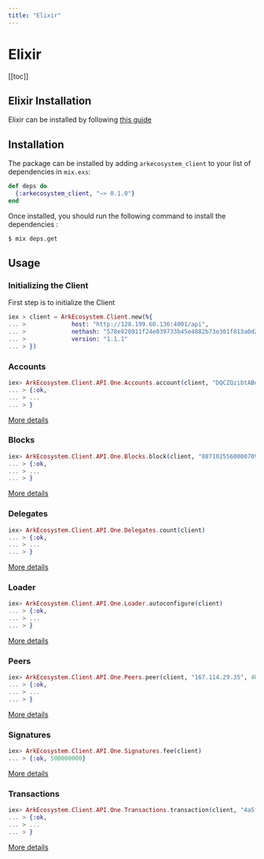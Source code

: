 ```yaml
---
title: "Elixir"
---
```


# Elixir

[[toc]]

## Elixir Installation

Elixir can be installed by following [this guide](https://elixir-lang.org/install.html)

## Installation

The package can be installed by adding `arkecosystem_client` to your list of dependencies in `mix.exs`:

```elixir
def deps do
  {:arkecosystem_client, "~> 0.1.0"}
end
```

Once installed, you should run the following command to install the dependencies :
```bash
$ mix deps.get
```

## Usage

### Initializing the Client

First step is to initialize the Client

```elixir
iex > client = ArkEcosystem.Client.new(%{
... >             host: "http://128.199.60.136:4001/api",
... >             nethash: "578e820911f24e039733b45e4882b73e301f813a0d2c31330dafda84534ffa23",
... >             version: "1.1.1"
... > })
```

### Accounts

```elixir
iex> ArkEcosystem.Client.API.One.Accounts.account(client, "DQCZQzibtABoggT9ygSzFNQ3A7PJyxttPP")
... > {:ok,
... > ...
... > }
```

[More details](https://github.com/ArkEcosystem/elixir-client/blob/master/lib/arkecosystem/client/api/one/accounts.ex#L13)

### Blocks

```elixir
iex> ArkEcosystem.Client.API.One.Blocks.block(client, "887102556000070987")
... > {:ok,
... > ...
... > }
```

[More details](https://github.com/ArkEcosystem/elixir-client/blob/master/lib/arkecosystem/client/api/one/blocks.ex#L13)

### Delegates

```elixir
iex> ArkEcosystem.Client.API.One.Delegates.count(client)
... > {:ok,
... > ...
... > }
```

[More details](https://github.com/ArkEcosystem/elixir-client/blob/master/lib/arkecosystem/client/api/one/delegates.ex#L13)

### Loader

```elixir
iex> ArkEcosystem.Client.API.One.Loader.autoconfigure(client)
... > {:ok,
... > ...
... > }
```

[More details](https://github.com/ArkEcosystem/elixir-client/blob/master/lib/arkecosystem/client/api/one/loader.ex#L13)

### Peers

```elixir
iex> ArkEcosystem.Client.API.One.Peers.peer(client, "167.114.29.35", 4002)
... > {:ok,
... > ...
... > }
```

[More details](https://github.com/ArkEcosystem/elixir-client/blob/master/lib/arkecosystem/client/api/one/peers.ex#L13)

### Signatures

```elixir
iex> ArkEcosystem.Client.API.One.Signatures.fee(client)
... > {:ok, 500000000}
```

[More details](https://github.com/ArkEcosystem/elixir-client/blob/master/lib/arkecosystem/client/api/one/signatures.ex#L13)

### Transactions

```elixir
iex> ArkEcosystem.Client.API.One.Transactions.transaction(client, "4a5f96b24091b747fb7fd34952ef465d9b8ec5f73d1b234405bf2718d2a87d56")
... > {:ok,
... > ...
... > }
```

[More details](https://github.com/ArkEcosystem/elixir-client/blob/master/lib/arkecosystem/client/api/one/transactions.ex#L13)
